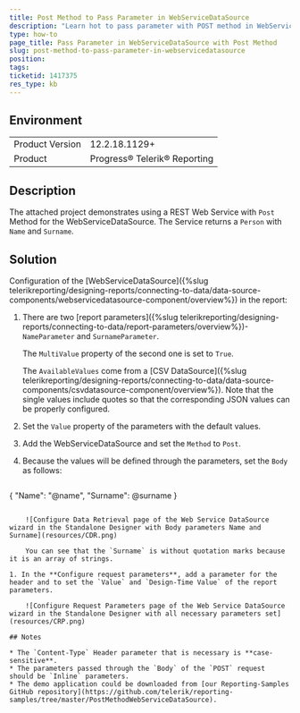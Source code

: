 ```yaml
---
title: Post Method to Pass Parameter in WebServiceDataSource
description: "Learn hot to pass parameter with POST method in WebServiceDataSource component in Telerik Reporting."
type: how-to
page_title: Pass Parameter in WebServiceDataSource with Post Method
slug: post-method-to-pass-parameter-in-webservicedatasource
position: 
tags: 
ticketid: 1417375
res_type: kb
---
```


## Environment

<table>
	<tbody>
		<tr>
			<td>Product Version</td>
			<td>12.2.18.1129+</td>
		</tr>
		<tr>
			<td>Product</td>
			<td>Progress® Telerik® Reporting</td>
		</tr>
	</tbody>
</table>


## Description

The attached project demonstrates using a REST Web Service with `Post` Method for the WebServiceDataSource. The Service returns a `Person` with `Name` and `Surname`.

## Solution

Configuration of the [WebServiceDataSource]({%slug telerikreporting/designing-reports/connecting-to-data/data-source-components/webservicedatasource-component/overview%}) in the report:

1. There are two [report parameters]({%slug telerikreporting/designing-reports/connecting-to-data/report-parameters/overview%})- `NameParameter` and `SurnameParameter`.

	The `MultiValue` property of the second one is set to `True`.

	The `AvailableValues` come from a [CSV DataSource]({%slug telerikreporting/designing-reports/connecting-to-data/data-source-components/csvdatasource-component/overview%}). Note that the single values include quotes so that the corresponding JSON values can be properly configured.

1. Set the `Value` property of the parameters with the default values.
1. Add the WebServiceDataSource and set the `Method` to `Post`.
1. Because the values will be defined through the parameters, set the `Body` as follows:

	````JSON
{
		"Name": "@name",
		"Surname": @surname
	}
````

	![Configure Data Retrieval page of the Web Service DataSource wizard in the Standalone Designer with Body parameters Name and Surname](resources/CDR.png)

	You can see that the `Surname` is without quotation marks because it is an array of strings.

1. In the **Configure request parameters**, add a parameter for the header and to set the `Value` and `Design-Time Value` of the report parameters.

	![Configure Request Parameters page of the Web Service DataSource wizard in the Standalone Designer with all necessary parameters set](resources/CRP.png)

## Notes

* The `Content-Type` Header parameter that is necessary is **case-sensitive**.
* The parameters passed through the `Body` of the `POST` request should be `Inline` parameters.
* The demo application could be downloaded from [our Reporting-Samples GitHub repository](https://github.com/telerik/reporting-samples/tree/master/PostMethodWebServiceDataSource).
